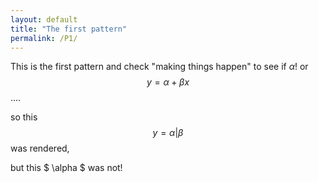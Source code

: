 ```yaml
---
layout: default
title: "The first pattern"
permalink: /P1/
---
```

This is the first pattern and check "making things happen" to see if $\alpha$! or $$ y = \alpha + \beta x $$....

so this $$ y = \alpha  | \beta $$ was rendered,

but this $ \alpha $ was not!
